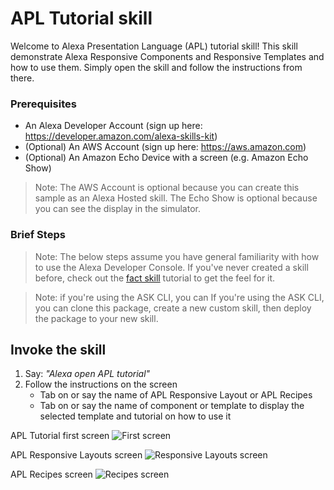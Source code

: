 # APL Tutorial skill

Welcome to Alexa Presentation Language (APL) tutorial skill! This skill demonstrate Alexa Responsive Components and Responsive Templates and how to use them. Simply open the skill and follow the instructions from there.

### Prerequisites

* An Alexa Developer Account (sign up here: https://developer.amazon.com/alexa-skills-kit)
* (Optional) An AWS Account (sign up here: https://aws.amazon.com)
* (Optional) An Amazon Echo Device with a screen (e.g. Amazon Echo Show)

> Note: The AWS Account is optional because you can create this sample as an Alexa Hosted skill.  The Echo Show is optional because you can see the display in the simulator.

### Brief Steps

> Note: The below steps assume you have general familiarity with how to use the Alexa Developer Console.  If you've never created a skill before, check out the [fact skill](https://github.com/alexa/skill-sample-nodejs-fact) tutorial to get the feel for it.

> Note: if you're using the ASK CLI, you can If you're using the ASK CLI, you can clone this package, create a new custom skill, then deploy the package to your new skill.


## Invoke the skill
1. Say: *"Alexa open APL tutorial"*
2. Follow the instructions on the screen
   - Tab on or say the name of APL Responsive Layout or APL Recipes
   - Tab on or say the name of component or template to display the selected template and tutorial on how to use it

APL Tutorial first screen
![First screen](https://ask-skills-assets.s3.amazonaws.com/apl-layout-assets/screenshot-landingpage.png)

APL Responsive Layouts screen
![Responsive Layouts screen](https://ask-skills-assets.s3.amazonaws.com/apl-layout-assets/screenshot-layouts.png)

APL Recipes screen
![Recipes screen](https://ask-skills-assets.s3.amazonaws.com/apl-layout-assets/screenshot-recipes.png)
